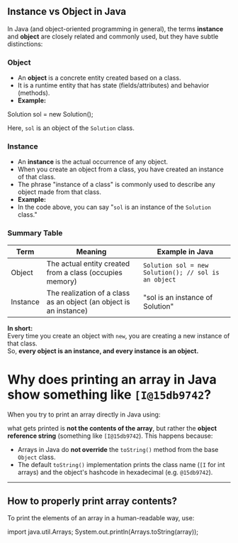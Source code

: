 ## Instance vs Object in Java

In Java (and object-oriented programming in general), the terms **instance** and **object** are closely related and commonly used, but they have subtle distinctions:

### Object

- An **object** is a concrete entity created based on a class.
- It is a runtime entity that has state (fields/attributes) and behavior (methods).
- **Example:**

Solution sol = new Solution();

Here, `sol` is an object of the `Solution` class.

### Instance

- An **instance** is the actual occurrence of any object.
- When you create an object from a class, you have created an instance of that class.
- The phrase "instance of a class" is commonly used to describe any object made from that class.
- **Example:**
- In the code above, you can say "`sol` is an instance of the `Solution` class."

### Summary Table

| Term     | Meaning                                                            | Example in Java                                 |
|----------|--------------------------------------------------------------------|-------------------------------------------------|
| Object   | The actual entity created from a class (occupies memory)           | `Solution sol = new Solution(); // sol is an object` |
| Instance | The realization of a class as an object (an object is an instance) | "sol is an instance of Solution"                |

**In short:**  
Every time you create an object with `new`, you are creating a new instance of that class.  
So, **every object is an instance, and every instance is an object.**



# Why does printing an array in Java show something like `[I@15db9742`?

When you try to print an array directly in Java using:


what gets printed is **not the contents of the array**, but rather the **object reference string** (something like `[I@15db9742`). This happens because:

- Arrays in Java do **not override** the `toString()` method from the base `Object` class.
- The default `toString()` implementation prints the class name (`[I` for int arrays) and the object's hashcode in hexadecimal (e.g. `@15db9742`).

---

## How to properly print array contents?

To print the elements of an array in a human-readable way, use:

import java.util.Arrays;
System.out.println(Arrays.toString(array));